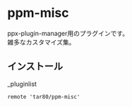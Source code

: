 # ppm-misc

ppx-plugin-manager用のプラグインです。  
雑多なカスタマイズ集。

## インストール

\_pluginlist

```text
remote 'tar80/ppm-misc'
```

